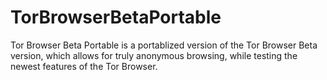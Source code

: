 # TorBrowserBetaPortable
Tor Browser Beta Portable is a portablized version of the Tor Browser Beta version, which allows for truly anonymous browsing, while testing the newest features of the Tor Browser.
